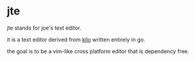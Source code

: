 # jte

jte stands for joe's text editor.

it is a text editor derived from [kilo](https://viewsourcecode.org/snaptoken/kilo/index.html) written entirely in go.

the goal is to be a vim-like cross platform editor that is dependency free.
